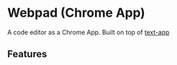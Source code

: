 # Webpad (Chrome App)

A code editor as a Chrome App. Built on top of [text-app](https://github.com/GoogleChrome/text-app)
## Features
